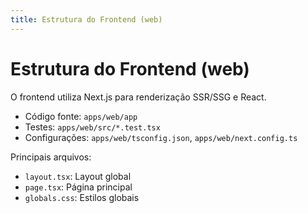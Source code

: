```yaml
---
title: Estrutura do Frontend (web)
---
```


# Estrutura do Frontend (web)

O frontend utiliza Next.js para renderização SSR/SSG e React.

- Código fonte: `apps/web/app`
- Testes: `apps/web/src/*.test.tsx`
- Configurações: `apps/web/tsconfig.json`, `apps/web/next.config.ts`

Principais arquivos:

- `layout.tsx`: Layout global
- `page.tsx`: Página principal
- `globals.css`: Estilos globais
